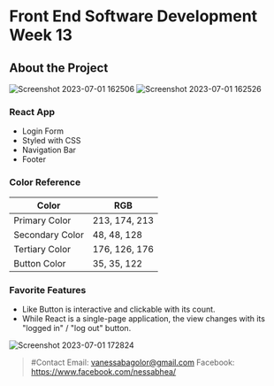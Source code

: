 # Front End Software Development Week 13

## About the Project
![Screenshot 2023-07-01 162506](https://github.com/vanessabags/FESD-week13/assets/131323530/9be5ff85-47da-4368-b4db-e76f91b23c1b)
![Screenshot 2023-07-01 162526](https://github.com/vanessabags/FESD-week13/assets/131323530/3414de2d-7de6-4b13-8af3-361e9f4abf2d)

### React App
- Login Form
- Styled with CSS
- Navigation Bar
- Footer

### Color Reference
| Color | RGB |
| ----- | ----- |
| Primary Color | 213, 174, 213 |
| Secondary Color | 48, 48, 128 |
| Tertiary Color | 176, 126, 176 |
| Button Color | 35, 35, 122 |

### Favorite Features
- Like Button is interactive and clickable with its count.
- While React is a single-page application, the view changes with its "logged in" / "log out" button.

![Screenshot 2023-07-01 172824](https://github.com/vanessabags/FESD-week13/assets/131323530/852cc3d5-2a00-4d1e-a8f9-6970cfadd78a)


> #Contact 
> Email: vanessabagolor@gmail.com
> Facebook: https://www.facebook.com/nessabhea/ 
